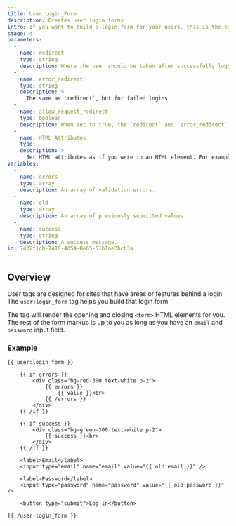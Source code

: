 ```yaml
---
title: User:Login_Form
description: Creates user login forms
intro: If you want to build a login form for your users, this is the easiest way to do it.
stage: 4
parameters:
  -
    name: redirect
    type: string
    description: Where the user should be taken after successfully logging in.
  -
    name: error_redirect
    type: string
    description: >
      The same as `redirect`, but for failed logins.
  -
    name: allow_request_redirect
    type: boolean
    description: When set to true, the `redirect` and `error_redirect` parameters will get overridden by `redirect` and `error_redirect` query parameters in the URL.
  -
    name: HTML Attributes
    type:
    description: >
      Set HTML attributes as if you were in an HTML element. For example, `class="required" id="login-form"`.
variables:
  -
    name: errors
    type: array
    description: An array of validation errors.
  -
    name: old
    type: array
    description: An array of previously submitted values.
  -
    name: success
    type: string
    description: A success message.
id: 7432f1cb-7418-4d54-8e65-51b1ae3bcb3a
---
```

## Overview

User tags are designed for sites that have areas or features behind a login. The `user:login_form` tag helps you build that login form.

The tag will render the opening and closing `<form>` HTML elements for you. The rest of the form markup is up to you as long as you have an `email` and `password` input field.

### Example

```
{{ user:login_form }}

    {{ if errors }}
        <div class="bg-red-300 text-white p-2">
            {{ errors }}
                {{ value }}<br>
            {{ /errors }}
        </div>
    {{ /if }}

    {{ if success }}
        <div class="bg-green-300 text-white p-2">
            {{ success }}<br>
        </div>
    {{ /if }}

    <label>Email</label>
    <input type="email" name="email" value="{{ old:email }}" />

    <label>Password</label>
    <input type="password" name="password" value="{{ old:password }}" />

    <button type="submit">Log in</button>

{{ /user:login_form }}
```
